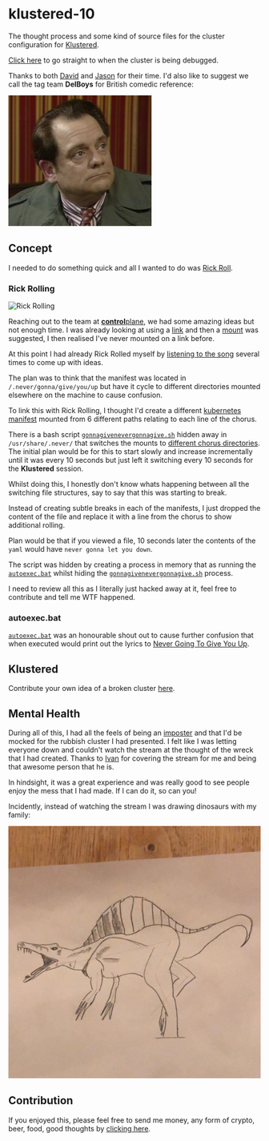 # klustered-10

The thought process and some kind of source files for the cluster configuration for [Klustered](https://www.youtube.com/playlist?list=PLz0t90fOInA5IyhoT96WhycPV8Km-WICj).

[Click here](https://youtu.be/ju1wmhfk6t8?t=5176) to go straight to when the cluster is being debugged.

Thanks to both [David](https://twitter.com/rawkode) and [Jason](https://twitter.com/detiber) for their time.
I'd also like to suggest we call the tag team **DelBoys** for British comedic reference:

![DelBoy](delboy.png)

## Concept

I needed to do something quick and all I wanted to do was [Rick Roll](https://en.wikipedia.org/wiki/Rickrolling).

### Rick Rolling

![Rick Rolling](https://media.giphy.com/media/olAik8MhYOB9K/giphy.gif)

Reaching out to the team at [**control**plane](https://control-plane.io), we had some amazing ideas but not enough time.
I was already looking at using a [link](https://man7.org/linux/man-pages/man1/ln.1.html) and then a [mount](https://man7.org/linux/man-pages/man8/mount.8.html) was suggested, I then realised I've never mounted on a link before.

At this point I had already Rick Rolled myself by [listening to the song](https://songwhip.com/rick-astley/never-gonna-give-you-up) several times to come up with ideas.

The plan was to think that the manifest was located in `/.never/gonna/give/you/up` but have it cycle to different directories mounted elsewhere on the machine to cause confusion.

To link this with Rick Rolling, I thought I'd create a different [kubernetes manifest](https://kubernetes.io/docs/reference/setup-tools/kubeadm/implementation-details/#constants-and-well-known-values-and-paths) mounted from 6 different paths relating to each line of the chorus.

There is a bash script [`gonnagivenevergonnagive.sh`](usr/share/.never/gonnagivenevergonnagive.sh) hidden away in `/usr/share/.never/` that switches the mounts to [different chorus directories](usr/share.never).  The initial plan would be for this to start slowly and increase incrementally until it was every 10 seconds but just left it switching every 10 seconds for the **Klustered** session.

Whilst doing this, I honestly don't know whats happening between all the switching file structures, say to say that this was starting to break.

Instead of creating subtle breaks in each of the manifests, I just dropped the content of the file and replace it with a line from the chorus to show additional rolling.

Plan would be that if you viewed a file, 10 seconds later the contents of the `yaml` would have `never gonna let you down`.

The script was hidden by creating a process in memory that as running the [`autoexec.bat`](.never/autoexec.bat) whilst hiding the [`gonnagivenevergonnagive.sh`](usr/share/.never/gonnagivenevergonnagive.sh) process.

I need to review all this as I literally just hacked away at it, feel free to contribute and tell me WTF happened.

### autoexec.bat

[`autoexec.bat`](.never/autoexec.bat) was an honourable shout out to cause further confusion that when executed would print out the lyrics to [Never Going To Give You Up](https://songwhip.com/rick-astley/never-gonna-give-you-up).

## Klustered

Contribute your own idea of a broken cluster [here](https://github.com/rawkode/live/issues/new?assignees=&labels=series%2Fklustered&template=klustered-guest.md&title=%3CYour+Name%3E+for+Klustered+Guest).

## Mental Health

During all of this, I had all the feels of being an [imposter](https://en.wikipedia.org/wiki/Impostor_syndrome) and that I'd be mocked for the rubbish cluster I had presented.  I felt like I was letting everyone down and couldn't watch the stream at the thought of the wreck that I had created.  Thanks to [Ivan](https://twitter.com/ipedrazas) for covering the stream for me and being that awesome person that he is.

In hindsight, it was a great experience and was really good to see people enjoy the mess that I had made.  If I can do it, so can you!

Incidently, instead of watching the stream I was drawing dinosaurs with my family:

![Dinosaur](dinosaur.png)

## Contribution

If you enjoyed this, please feel free to send me money, any form of crypto, beer, food, good thoughts by [clicking here](https://www.youtube.com/watch?v=dQw4w9WgXcQ).

